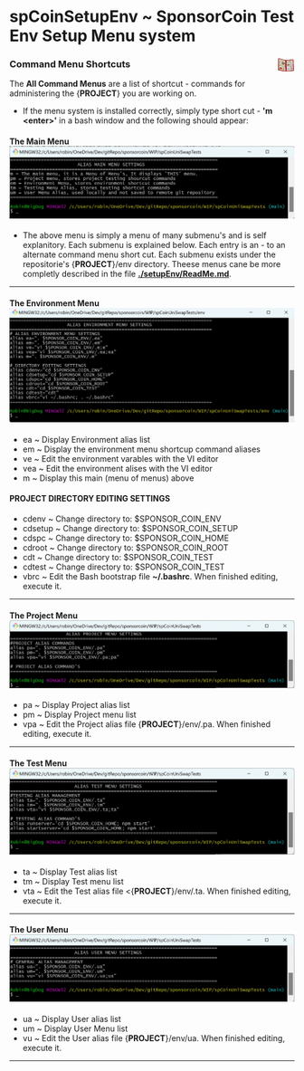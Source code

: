 # spCoinSetupEnv ~ SponsorCoin Test Env Setup Menu system

### Command Menu Shortcuts<img src="https://github.com/sponsorCoinAdmin/spCoinImages/blob/main/menu 1.jpg" width="6%" align= "right">


The <b>All Command Menus</b> are a list of shortcut - commands for administering the {<b>PROJECT</b>} you are working on.
- If the menu system is installed correctly, simply type short cut - <b>'m \<enter>'</b> in a bash window and the following should appear:

#### The Main Menu![<b>Author Image</b>](https://github.com/sponsorCoinAdmin/spCoinImages/blob/main/mainMenu.jpg)
- The above menu is simply a menu of many submenu's and is self explanitory. Each submenu is explained below. Each entry is an - to an alternate command menu short cut. Each submenu exists under the repositorie's {<b>PROJECT</b>}/env directory. Theese menus cane be more completly described in the file [<b>./setupEnv/ReadMe.md</b>](https://github.com/sponsorCoinAdmin/spCoinSetupEnv/blob/main/README.md).

- - - -

#### The Environment Menu![<b>Author Image</b>](https://github.com/sponsorCoinAdmin/spCoinImages/blob/main/envMenu.jpg)
- ea  ~ Display Environment alias list
- em  ~ Display the environment menu shortcup command aliases
- ve  ~ Edit the environment varables with the VI editor
- vea ~ Edit the environment alises with the VI editor
- m   ~ Display this main (menu of menus) above

#### PROJECT DIRECTORY EDITING SETTINGS
- cdenv   ~  Change directory to: $SPONSOR_COIN_ENV
- cdsetup ~  Change directory to: $SPONSOR_COIN_SETUP
- cdspc   ~  Change directory to: $SPONSOR_COIN_HOME
- cdroot  ~  Change directory to: $SPONSOR_COIN_ROOT
- cdt     ~  Change directory to: $SPONSOR_COIN_TEST
- cdtest  ~  Change directory to: $SPONSOR_COIN_TEST
- vbrc    ~ Edit the Bash bootstrap file <b>~/.bashrc</b>. When finished editing, execute it.
- - - -

#### The Project Menu![<b>Author Image</b>](https://github.com/sponsorCoinAdmin/spCoinImages/blob/main/projectMenu.jpg)
- pa ~ Display Project alias list
- pm ~ Display Project menu list
- vpa ~ Edit the Project alias file {<b>PROJECT</b>}/env/.pa. When finished editing, execute it.
- - - -

#### The Test Menu![<b>Author Image</b>](https://github.com/sponsorCoinAdmin/spCoinImages/blob/main/testMenu.jpg)
- ta ~ Display Test alias list
- tm ~ Display Test menu list
- vta ~ Edit the Test alias file <{<b>PROJECT</b>}/env/.ta. When finished editing, execute it.
- - - -

#### The User Menu![<b>Author Image</b>](https://github.com/sponsorCoinAdmin/spCoinImages/blob/main/userMenu.jpg)
- ua ~ Display User alias list
- um ~ Display User Menu list
- vu ~ Edit the User alias file {<b>PROJECT</b>}/env/ua. When finished editing, execute it.
- - - -
